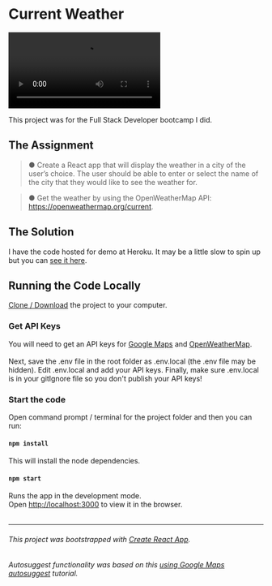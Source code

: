 # Current Weather

![](CurrentWeather.mov)


This project was for the Full Stack Developer bootcamp I did.

## The Assignment

> ● Create a React app that will display the weather in a city of the user’s choice. The user should be able to enter or select the name of the city that they
would like to see the weather for.

> ● Get the weather by using the OpenWeatherMap API: https://openweathermap.org/current.

## The Solution
I have the code hosted for demo at Heroku. It may be a little slow to spin up but you can [see it here](https://dh4u-bootcamp-current-weather.herokuapp.com/).

## Running the Code Locally

[Clone / Download](https://github.com/dh4u/bootcamp-react-resume.git) the project to your computer.

### Get API Keys

You will need to get an API keys for [Google Maps](https://developers.google.com/maps/documentation/javascript/get-api-key) and [OpenWeatherMap](https://home.openweathermap.org/users/sign_up).
<br><br>
Next, save the .env file in the root folder as .env.local (the .env file may be hidden). Edit .env.local and add your API keys. Finally, make sure .env.local is in your gitIgnore file so you don't publish your API keys! 

### Start the code
Open command prompt / terminal for the project folder and then you can run:

#### `npm install`

This will install the node dependencies.

#### `npm start`

Runs the app in the development mode.<br>
Open [http://localhost:3000](http://localhost:3000) to view it in the browser.
<br>
<br>

***
###### This project was bootstrapped with [Create React App](https://github.com/facebook/create-react-app).

###### Autosuggest functionality was based on this [using Google Maps autosuggest](https://medium.com/@hamza.qaisrani.hq/using-the-google-maps-places-autocomplete-javascript-api-in-a-react-project-5742bab4abc9) tutorial.